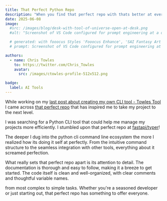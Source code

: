 ```yaml
---
title: That Perfect Python Repo
description: "When you find that perfect repo with thats better at every level"
date: 2025-06-08
image:
  #src: /images/blog/desk-with-tool-of-universe-open-at-desk.png
  #alt: "Screenshot of VS Code configured for prompt engineering at a desk"

  # generated: with fooocus Styles 'Fooocus Enhance', 'SAI Fantasy Art', 'SAI Comic Book'
  # prompt: Screenshot of VS Code configured for prompt engineering at a desk

authors:
  - name: Chris Towles
    to: https://twitter.com/Chris_Towles
    avatar:
      src: /images/ctowles-profile-512x512.png

badge:
  label: AI Tools
---
```



While working on my [last post about creating my own CLI tool - Towles Tool](https://blog.towles.dev/2025/06/07/creating-my-own-cli-tool-towles-tool/) I came across [that perfect repo](https://github.com/ChrisTowles/towles-tool) that has inspired me to take my project to the next level.


I was searching for a Python CLI tool that could help me manage my projects more efficiently. I stumbled upon that perfect repo at [fastapi/typer](https://github.com/fastapi/typer)!

The deeper I dug into the python cli command line ecosystem the more I realized how its doing it self at perfectly. From the intuitive command structure to the seamless integration with other tools, everything about it screamed perfection.

What really sets that perfect repo apart is its attention to detail. The documentation is thorough and easy to follow, making it a breeze to get started. The code itself is clean and well-organized, with clear comments and thoughtful variable names.

from most complex to simple tasks. Whether you're a seasoned developer or just starting out, that perfect repo has something to offer everyone.



